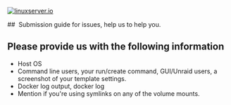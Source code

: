 [linuxserverurl]: https://linuxserver.io
[![linuxserver.io](https://www.linuxserver.io/wp-content/uploads/2015/06/linuxserver_medium.png)][linuxserverurl]

<!--- Provide a general summary of the issue in the Title above -->

##  Submission guide for issues, help us to help you.

## Please provide us with the following information

+ Host OS
+ Command line users, your run/create command, GUI/Unraid users, a screenshot of your template settings.
+ Docker log output, docker log <container-name>
+ Mention if you're using symlinks on any of the volume mounts.

